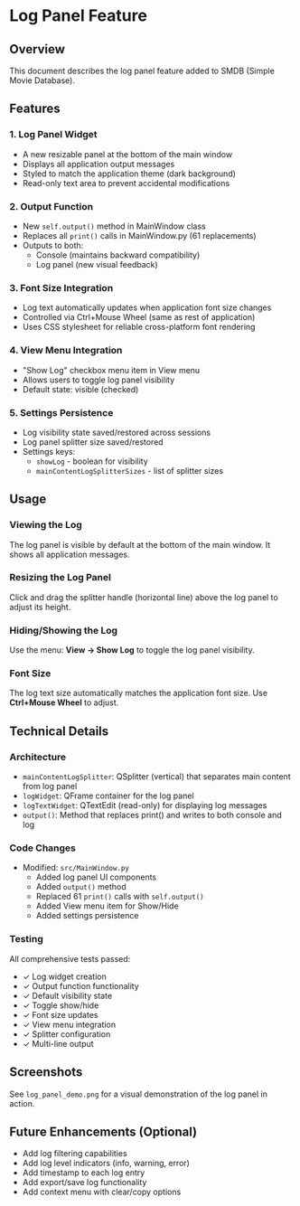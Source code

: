 # Log Panel Feature

## Overview
This document describes the log panel feature added to SMDB (Simple Movie Database).

## Features

### 1. Log Panel Widget
- A new resizable panel at the bottom of the main window
- Displays all application output messages
- Styled to match the application theme (dark background)
- Read-only text area to prevent accidental modifications

### 2. Output Function
- New `self.output()` method in MainWindow class
- Replaces all `print()` calls in MainWindow.py (61 replacements)
- Outputs to both:
  - Console (maintains backward compatibility)
  - Log panel (new visual feedback)

### 3. Font Size Integration
- Log text automatically updates when application font size changes
- Controlled via Ctrl+Mouse Wheel (same as rest of application)
- Uses CSS stylesheet for reliable cross-platform font rendering

### 4. View Menu Integration
- "Show Log" checkbox menu item in View menu
- Allows users to toggle log panel visibility
- Default state: visible (checked)

### 5. Settings Persistence
- Log visibility state saved/restored across sessions
- Log panel splitter size saved/restored
- Settings keys:
  - `showLog` - boolean for visibility
  - `mainContentLogSplitterSizes` - list of splitter sizes

## Usage

### Viewing the Log
The log panel is visible by default at the bottom of the main window. It shows all application messages.

### Resizing the Log Panel
Click and drag the splitter handle (horizontal line) above the log panel to adjust its height.

### Hiding/Showing the Log
Use the menu: **View → Show Log** to toggle the log panel visibility.

### Font Size
The log text size automatically matches the application font size. Use **Ctrl+Mouse Wheel** to adjust.

## Technical Details

### Architecture
- `mainContentLogSplitter`: QSplitter (vertical) that separates main content from log panel
- `logWidget`: QFrame container for the log panel
- `logTextWidget`: QTextEdit (read-only) for displaying log messages
- `output()`: Method that replaces print() and writes to both console and log

### Code Changes
- Modified: `src/MainWindow.py`
  - Added log panel UI components
  - Added `output()` method
  - Replaced 61 `print()` calls with `self.output()`
  - Added View menu item for Show/Hide
  - Added settings persistence

### Testing
All comprehensive tests passed:
- ✓ Log widget creation
- ✓ Output function functionality
- ✓ Default visibility state
- ✓ Toggle show/hide
- ✓ Font size updates
- ✓ View menu integration
- ✓ Splitter configuration
- ✓ Multi-line output

## Screenshots

See `log_panel_demo.png` for a visual demonstration of the log panel in action.

## Future Enhancements (Optional)
- Add log filtering capabilities
- Add log level indicators (info, warning, error)
- Add timestamp to each log entry
- Add export/save log functionality
- Add context menu with clear/copy options
